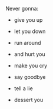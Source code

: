 Never gonna:

- give you up
- let you down
- run around
- and hurt you

- make you cry
- say goodbye
- tell a lie
- dessert you
